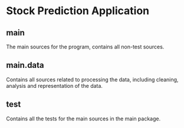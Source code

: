 # Stock Prediction Application
## main
The main sources for the program, contains all non-test sources.
## main.data
Contains all sources related to processing the data, including cleaning, analysis and 
representation of the data.
## test 
Contains all the tests for the main sources in the main package. 